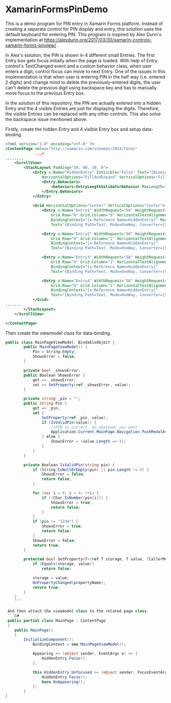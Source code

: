 # XamarinFormsPinDemo

This is a demo program for PIN entry in Xamarin Forms platform. Instead of creating a separate control for PIN display and entry, this solution uses the default keyboard for entering PIN. This program is inspired by Alex Dunn's implementation at https://alexdunn.org/2017/03/30/xamarin-controls-xamarin-forms-pinview/ .

In Alex's solution, the PIN is shown in 4 different small Entries. The first Entry box gets focus initially when the page is loaded. With help of Entry control's TextChanged event and a custom behavior class, when user enters a digit, control focus can move to next Entry. One of the issues in this implementation is that when user is entering PIN in the half way (i.e. entered 2 digits) and change mind to delete the previously-entered digits, the user can't delete the previous digit using backspace key and has to manually move focus to the previous Entry box.

In the solution of this repository, the PIN are actually entered into a hidden Entry and the 4 visible Entries are just for displaying the digits. Therefore, the visible Entries can be replaced with any other controls. This also solve the backspace issue mentioned above.

Firstly, create the hidden Entry and 4 visible Entry box and setup data-binding.

```XML
<?xml version="1.0" encoding="utf-8" ?>
<ContentPage xmlns="http://xamarin.com/schemas/2014/forms"
             ...>   
........
    <ScrollView>
        <StackLayout Padding="30, 90, 30, 0">
            <Entry x:Name="HiddenEntry" IsVisible="False" Text="{Binding Pin}" Keyboard="Numeric" 
                HorizontalOptions="FillAndExpand" VerticalOptions="FillAndExpand">
                <Entry.Behaviors>
                    <behaviors:EntryLengthValidatorBehavior MaxLength="4" />
                </Entry.Behaviors>
            </Entry>
            
            <Grid HorizontalOptions="Center" VerticalOptions="Center">
                <Entry x:Name="Entry1" WidthRequest="50" HeightRequest="50" IsPassword="True" 
                    Grid.Row="0" Grid.Column="0" HorizontalTextAlignment="Center" IsEnabled="False"
                    BindingContext="{x:Reference Name=HiddenEntry}" Margin="0"
                    Text="{Binding Path=Text, Mode=OneWay, Converter={StaticResource PinEntry1Converter}}" />

                <Entry x:Name="Entry2" WidthRequest="50" HeightRequest="50" IsPassword="True"
                    Grid.Row="0" Grid.Column="1" HorizontalTextAlignment="Center"  IsEnabled="False"
                    BindingContext="{x:Reference Name=HiddenEntry}"
                    Text="{Binding Path=Text, Mode=OneWay, Converter={StaticResource PinEntry2Converter}}" />

                <Entry x:Name="Entry3" WidthRequest="50" HeightRequest="50" IsPassword="True" 
                    Grid.Row="0" Grid.Column="2" HorizontalTextAlignment="Center" IsEnabled="False"
                    BindingContext="{x:Reference Name=HiddenEntry}"
                    Text="{Binding Path=Text, Mode=OneWay, Converter={StaticResource PinEntry3Converter}}" />

                <Entry x:Name="Entry4" WidthRequest="50" HeightRequest="50" IsPassword="True" 
                    Grid.Row="0" Grid.Column="3" HorizontalTextAlignment="Center"  IsEnabled="False"
                    BindingContext="{x:Reference Name=HiddenEntry}"
                    Text="{Binding Path=Text, Mode=OneWay, Converter={StaticResource PinEntry4Converter}}" />
            </Grid>
.......
        </StackLayout>
    </ScrollView>

</ContentPage>
```

Then create the viewmodel class for data-binding.
```C#
public class MainPageViewModel: BindableObject {
        public MainPageViewModel() {
            Pin = String.Empty;
            ShowsError = false;
        }

        private bool _showsError;
        public Boolean ShowsError {
            get => _showsError;
            set => SetProperty(ref _showsError, value);
        }

        private string _pin = "";
        public string Pin {
            get => _pin;
            set {                
                SetProperty(ref _pin, value);
                if (IsValidPin(value)) {
                    //PIN is correct. do whatever you want
                    Application.Current.MainPage.Navigation.PushModalAsync(new CorrectPinPage());
                } else {
                    ShowsError = (value.Length == 4);
                }
            }
        }

        private Boolean IsValidPin(string pin) {
            if (String.IsNullOrEmpty(pin) || pin.Length != 4) {
                ShowsError = false;
                return false;
            }

            for (var i = 0; i < 4; ++i) {
                if (!Char.IsNumber(pin[i])) {
                    ShowsError = true;
                    return false;
                }
            }
            if (pin != "1234") {
                ShowsError = true;
                return false;
            }
            ShowsError = false;
            return true;
        }

        protected bool SetProperty<T>(ref T storage, T value, [CallerMemberName] string propertyName = null) {
            if (Equals(storage, value))
                return false;

            storage = value;
            OnPropertyChanged(propertyName);
            return true;
        }
    }
    ```
    
 And then attach the viewmodel class to the related page class.
 ```C#
 public partial class MainPage : ContentPage
 {
	public MainPage()
	{
	    InitializeComponent();
            BindingContext = new MainPageViewModel();

            Appearing += (object sender, EventArgs e) => {
                HiddenEntry.Focus();
            };

            this.HiddenEntry.Unfocused += (object sender, FocusEventArgs e) => {
                HiddenEntry.Focus();
                base.OnAppearing();
            };
        }
}
```
